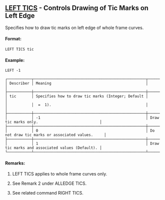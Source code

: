 ## [LEFT TICS](https://nexus.hexagon.com/documentationcenter/bundle/MSC_Nastran_2022.4/page/Nastran_Combined_Book/qrg/casecontrol4c/TOC.LEFT.TICS.xhtml) - Controls Drawing of Tic Marks on Left Edge

Specifies how to draw tic marks on left edge of whole frame curves.

#### Format:

```nastran
LEFT TICS tic
```

#### Example:

```nastran
LEFT -1
```

```text
┌───────────┬───────────────────────────────────────────────────┬─────────────────────────────────────────────────┐
│ Describer │ Meaning                                           │                                                 │
├───────────┼───────────────────────────────────────────────────┼─────────────────────────────────────────────────┤
│ tic       │ Specifies how to draw tic marks (Integer; Default │                                                 │
│           │  =  1).                                           │                                                 │
├───────────┼───────────────────────────────────────────────────┼─────────────────────────────────────────────────┤
│           │ -1                                                │ Draw tic marks only.                            │
├───────────┼───────────────────────────────────────────────────┼─────────────────────────────────────────────────┤
│           │ 0                                                 │ Do not draw tic marks or associated values.     │
├───────────┼───────────────────────────────────────────────────┼─────────────────────────────────────────────────┤
│           │ 1                                                 │ Draw tic marks and associated values (Default). │
└───────────┴───────────────────────────────────────────────────┴─────────────────────────────────────────────────┘
```

#### Remarks:

1. LEFT TICS applies to whole frame curves only.

2. See Remark 2 under ALLEDGE TICS.

3. See related command RIGHT TICS.
